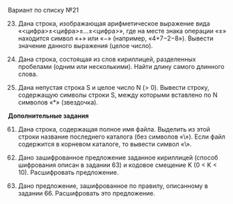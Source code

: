 Вариант по списку №21

23. Дана строка, изображающая арифметическое выражение вида «<цифра>±<цифра>±…±<цифра>», где на месте знака операции «±» находится символ «+» или «−» (например, «4+7−2−8»). Вывести значение данного выражения (целое число).

46. Дана строка, состоящая из слов кириллицей, разделенных пробелами (одним или несколькими). Найти длину самого длинного слова.

12. Дана непустая строка S и целое число N (> 0). Вывести строку, содержащую символы строки S, между которыми вставлено по N символов «*» (звездочка).

**Дополнительные задания**

61. Дана строка, содержащая полное имя файла. Выделить из этой строки название последнего каталога (без символов «\»). Если файл содержится в корневом каталоге, то вывести символ «\».

64. Дано зашифрованное предложение заданное кириллицей (способ шифрования описан в задании 63) и кодовое смещение K (0 < K < 10). Расшифровать предложение.

67. Дано предложение, зашифрованное по правилу, описанному в задании 66. Расшифровать это предложение.
